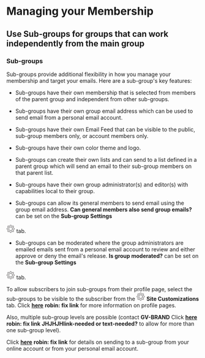 # Managing your Membership

<span id="gv-2members-3membersGroups"></span>
## Use Sub-groups for groups that can work independently from the main group

<span class="sub g4s">

### Sub-groups

Sub-groups provide additional flexibility in how you manage your
membership and target your emails.
Here are a sub-group's key features:

* Sub-groups have their own membership that is selected from members of
the parent group and independent from other sub-groups.

* Sub-groups have their own group email address which can be used to
send email from a personal email account.

* Sub-groups have their own Email Feed that can be visible to the
public, sub-group members only, or account members only.

* Sub-groups have their own color theme and logo.

* Sub-groups can create their own lists and can send to a list defined
in a parent group which will send an email to their sub-group members
on that parent list.

* Sub-groups have their own group administrator(s) and editor(s) with
capabilities local to their group. 

* Sub-groups can allow its general members to send email using the
group email address.
**Can general members also send group emails?** can be set on the
**Sub-group Settings**
<img src="/docimages/transparent-gear-icon.png" height="22">
tab.

* Sub-groups can be moderated where the group administrators are
emailed emails sent from a personal email account to review and either
approve or deny the email's release.
**Is group moderated?** can be set on the **Sub-group Settings**
<img src="/docimages/transparent-gear-icon.png" height="22">
tab.

To allow subscribers to join sub-groups from their profile page, select
the sub-groups to be visible to the subscriber from the 
<img src="/docimages/transparent-gear-icon.png" height="22">
**Site Customizations** tab.
Click [**here**](./robinpage.md?[LINK-QARGS-DOC]#robinhash)
<span class="todo">
**robin: fix link**
</span>
for more information on profile pages.

Also, multiple sub-group levels are possible (contact
**GV-BRAND**
Click [**here**](./robinpage.md?[LINK-QARGS-DOC]#robinhash)
<span class="todo">
**robin: fix link**
**JHJHJHlink-needed or text-needed?**
</span>
to allow for more than one sub-group level). 

Click [**here**](./robinpage.md?[LINK-QARGS-DOC]#robinhash)
<span class="todo">
**robin: fix link**
</span>
for details on sending to a sub-group
from your online account or from your personal email account.

</span> <!-- sub g4s -->
